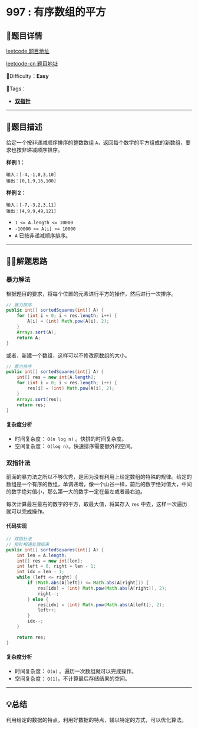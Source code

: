 

# 997 : 有序数组的平方

## 📌题目详情

[leetcode 题目地址](https://leetcode-cn.com/problems/squares-of-a-sorted-array/)

[leetcode-cn 题目地址](https://leetcode-cn.com/problems/squares-of-a-sorted-array/)

📗Difficulty：**Easy**	

🎯Tags：

+ **[双指针](https://leetcode-cn.com/tag/two-pointers/)** 

---

## 📃题目描述

给定一个按非递减顺序排序的整数数组 `A`，返回每个数字的平方组成的新数组，要求也按非递减顺序排序。



**样例 1：**

```
输入：[-4,-1,0,3,10]
输出：[0,1,9,16,100]
```



**样例 2：**

```
输入：[-7,-3,2,3,11]
输出：[4,9,9,49,121]
```



- `1 <= A.length <= 10000`
- `-10000 <= A[i] <= 10000`
- `A` 已按非递减顺序排序。



****

## 🏹🎯解题思路

### 暴力解法

根据题目的要求，将每个位置的元素进行平方的操作，然后进行一次排序。

```java
// 暴力排序
public int[] sortedSquares(int[] A) {
    for (int i = 0; i < res.length; i++) {
        A[i] = (int) Math.pow(A[i], 2);
    }
    Arrays.sort(A);
    return A;
}
```

或者，新建一个数组，这样可以不修改原数组的大小。

```java
// 暴力排序
public int[] sortedSquares(int[] A) {
    int[] res = new int[A.length];
    for (int i = 0; i < res.length; i++) {
        res[i] = (int) Math.pow(A[i], 2);
    }
    Arrays.sort(res);
    return res;
}
```



#### 复杂度分析

+ 时间复杂度： `O(n log n)` 。快排的时间复杂度。
+ 空间复杂度： `O(log n)`。快速排序需要额外的空间。



### 双指针法

前面的暴力法之所以不够优秀，是因为没有利用上给定数组的特殊的规律。给定的数组是一个有序的数组，单调递增，像一个山谷一样，前后的数字绝对值大，中间的数字绝对值小，那么第一大的数字一定在最左或者最右边。

每次计算最左最右的数字的平方，取最大值，将其存入 `res` 中去，这样一次遍历就可以完成操作。

#### 代码实现

```java
// 双指针法
// 指针相遇处理结束
public int[] sortedSquares(int[] A) {
    int len = A.length;
    int[] res = new int[len];
    int left = 0, right = len - 1;
    int idx = len - 1;
    while (left <= right) {
        if (Math.abs(A[left]) <= Math.abs(A[right])) {
            res[idx] = (int) Math.pow(Math.abs(A[right]), 2);
            right--;
        } else {
            res[idx] = (int) Math.pow(Math.abs(A[left]), 2);
            left++;
        }
        idx--;
    }

    return res;
}
```



#### 复杂度分析

+ 时间复杂度： `O(n)` 。遍历一次数组就可以完成操作。
+ 空间复杂度： `O(1)`。不计算最后存储结果的空间。

---

## 💡总结

利用给定的数据的特点，利用好数据的特点，辅以特定的方式，可以优化算法。


